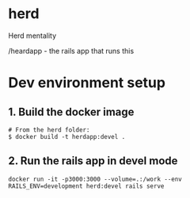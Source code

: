 # herd
Herd mentality


/heardapp - the rails app that runs this


# Dev environment setup

## 1. Build the docker image

    # From the herd folder:
    $ docker build -t herdapp:devel .

## 2. Run the rails app in devel mode

    docker run -it -p3000:3000 --volume=.:/work --env RAILS_ENV=development herd:devel rails serve
